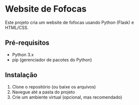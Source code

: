 # Website de Fofocas

Este projeto cria um website de fofocas usando Python (Flask) e HTML/CSS.

## Pré-requisitos
- Python 3.x
- pip (gerenciador de pacotes do Python)

## Instalação

1. Clone o repositório (ou baixe os arquivos)
2. Navegue até a pasta do projeto
3. Crie um ambiente virtual (opcional, mas recomendado)